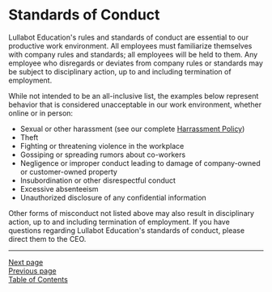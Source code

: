 # Standards of Conduct
Lullabot Education's rules and standards of conduct are essential to our productive work environment. All employees must familiarize themselves with company rules and standards; all employees will be held to them. Any employee who disregards or deviates from company rules or standards may be subject to disciplinary action, up to and including termination of employment.

While not intended to be an all-inclusive list, the examples below represent behavior that is considered unacceptable in our work environment, whether online or in person:

- Sexual or other harassment (see our complete [Harrassment Policy](../04emp_conduct/03harassment.md))
- Theft
- Fighting or threatening violence in the workplace
- Gossiping or spreading rumors about co-workers
- Negligence or improper conduct leading to damage of company-owned or customer-owned property
- Insubordination or other disrespectful conduct
- Excessive absenteeism
- Unauthorized disclosure of any confidential information

Other forms of misconduct not listed above may also result in disciplinary action, up to and including termination of employment. If you have questions regarding Lullabot Education's standards of conduct, please direct them to the CEO.

---
[Next page](02harassment.md)  
[Previous page](../04emp_conduct)  
[Table of Contents](../README.md#table-of-contents)